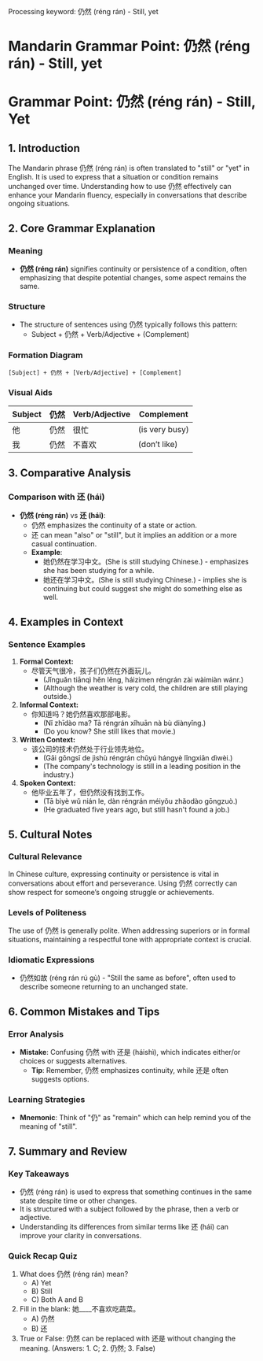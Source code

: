 Processing keyword: 仍然 (réng rán) - Still, yet
# Mandarin Grammar Point: 仍然 (réng rán) - Still, yet
# Grammar Point: 仍然 (réng rán) - Still, Yet
## 1. Introduction
The Mandarin phrase 仍然 (réng rán) is often translated to "still" or "yet" in English. It is used to express that a situation or condition remains unchanged over time. Understanding how to use 仍然 effectively can enhance your Mandarin fluency, especially in conversations that describe ongoing situations.
## 2. Core Grammar Explanation
### Meaning
- **仍然 (réng rán)** signifies continuity or persistence of a condition, often emphasizing that despite potential changes, some aspect remains the same. 
### Structure
- The structure of sentences using 仍然 typically follows this pattern:
  - Subject + 仍然 + Verb/Adjective + (Complement)
### Formation Diagram
```
[Subject] + 仍然 + [Verb/Adjective] + [Complement]
```
### Visual Aids
| Subject | 仍然 | Verb/Adjective | Complement  |
|---------|------|----------------|-------------|
| 他      | 仍然 | 很忙            | (is very busy)  |
| 我      | 仍然 | 不喜欢          | (don’t like) |
## 3. Comparative Analysis
### Comparison with 还 (hái)
- **仍然 (réng rán)** vs **还 (hái)**: 
  - 仍然 emphasizes the continuity of a state or action. 
  - 还 can mean "also" or "still", but it implies an addition or a more casual continuation. 
  - **Example**: 
    - 她仍然在学习中文。(She is still studying Chinese.) - emphasizes she has been studying for a while.
    - 她还在学习中文。(She is still studying Chinese.) - implies she is continuing but could suggest she might do something else as well.
## 4. Examples in Context
### Sentence Examples
1. **Formal Context:**
   - 尽管天气很冷，孩子们仍然在外面玩儿。
     - (Jǐnguǎn tiānqì hěn lěng, háizimen réngrán zài wàimiàn wánr.)
     - (Although the weather is very cold, the children are still playing outside.)
2. **Informal Context:**
   - 你知道吗？她仍然喜欢那部电影。
     - (Nǐ zhīdào ma? Tā réngrán xǐhuān nà bù diànyǐng.)
     - (Do you know? She still likes that movie.)
3. **Written Context:**
   - 该公司的技术仍然处于行业领先地位。
     - (Gāi gōngsī de jìshù réngrán chǔyú hángyè lǐngxiān dìwèi.)
     - (The company's technology is still in a leading position in the industry.)
4. **Spoken Context:**
   - 他毕业五年了，但仍然没有找到工作。
     - (Tā bìyè wǔ nián le, dàn réngrán méiyǒu zhǎodào gōngzuò.)
     - (He graduated five years ago, but still hasn't found a job.)
## 5. Cultural Notes
### Cultural Relevance
In Chinese culture, expressing continuity or persistence is vital in conversations about effort and perseverance. Using 仍然 correctly can show respect for someone’s ongoing struggle or achievements.
### Levels of Politeness
The use of 仍然 is generally polite. When addressing superiors or in formal situations, maintaining a respectful tone with appropriate context is crucial.
### Idiomatic Expressions
- 仍然如故 (réng rán rú gù) - "Still the same as before", often used to describe someone returning to an unchanged state.
## 6. Common Mistakes and Tips
### Error Analysis
- **Mistake**: Confusing 仍然 with 还是 (háishì), which indicates either/or choices or suggests alternatives.
  - **Tip**: Remember, 仍然 emphasizes continuity, while 还是 often suggests options.
### Learning Strategies
- **Mnemonic**: Think of "仍" as "remain" which can help remind you of the meaning of "still". 
## 7. Summary and Review
### Key Takeaways
- 仍然 (réng rán) is used to express that something continues in the same state despite time or other changes.
- It is structured with a subject followed by the phrase, then a verb or adjective.
- Understanding its differences from similar terms like 还 (hái) can improve your clarity in conversations.
### Quick Recap Quiz
1. What does 仍然 (réng rán) mean?
   - A) Yet
   - B) Still
   - C) Both A and B
2. Fill in the blank: 她____不喜欢吃蔬菜。
   - A) 仍然
   - B) 还
3. True or False: 仍然 can be replaced with 还是 without changing the meaning. 
(Answers: 1. C; 2. 仍然; 3. False)

